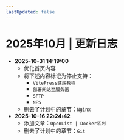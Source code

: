 ```yaml
---
lastUpdated: false
---
```


# 2025年10月 | 更新日志

- **2025-10-31 14:19:00**
  - 优化首页内容
  - 将下述内容标记为停止支持：
    - `VitePress建站教程`
    - `部署网站至服务器`
    - `SFTP`
    - `NFS`
  - 删去了计划中的章节：`Nginx`
- **2025-10-16 22:24:42**
  - 添加文章：`OpenList | Docker系列`
  - 删去了计划中的章节：`Git`
